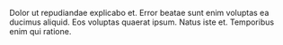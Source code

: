 Dolor ut repudiandae explicabo et. Error beatae sunt enim voluptas ea ducimus aliquid. Eos voluptas quaerat ipsum. Natus iste et. Temporibus enim qui ratione.